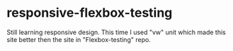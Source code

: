 # responsive-flexbox-testing


Still learning responsive design. This time I used "vw" unit which made this site better then the site in "Flexbox-testing" repo.
